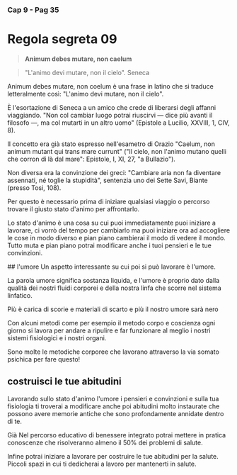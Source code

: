 ### Cap 9 - Pag 35

# Regola segreta 09

> **Animum debes mutare, non caelum** 

> "L'animo devi mutare, non il cielo".
Seneca

Animum debes mutare, non coelum è una frase in latino che si traduce letteralmente così: "L'animo devi mutare, non il cielo".

È l'esortazione di Seneca a un amico che crede di liberarsi degli affanni viaggiando. "Non col cambiar luogo potrai riuscirvi — dice più avanti il filosofo —, ma col mutarti in un altro uomo" (Epistole a Lucilio, XXVIII, 1, CIV, 8).

Il concetto era già stato espresso nell'esametro di Orazio "Caelum, non animum mutant qui trans mare currunt" ("Il cielo, non l'animo mutano quelli che corron di là dal mare": Epistole, I, XI, 27, "a Bullazio").

Non diversa era la convinzione dei greci: "Cambiare aria non fa diventare assennati, né toglie la stupidità", sentenzia uno dei Sette Savi, Biante (presso Tosi, 108).

Per questo è necessario prima di iniziare qualsiasi viaggio o percorso trovare il giusto stato d'animo per affrontarlo.


Lo stato d'animo è una cosa su cui puoi immediatamente puoi iniziare a lavorare, ci vorrò del tempo per cambiarlo ma puoi iniziare ora ad accogliere le cose in modo diverso e pian piano cambierai il modo di vedere il mondo. Tutto muta e pian piano potrai modificare anche i tuoi pensieri e le tue convinzioni.



## l'umore 
Un aspetto interessante su cui poi si può lavorare è l'umore.

La parola umore significa sostanza liquida, e l'umore è proprio dato dalla qualità dei nostri fluidi corporei e della nostra linfa che scorre nel sistema linfatico.

Più è carica di scorie e materiali di scarto e più il nostro umore sarà nero


Con alcuni metodi come per esempio il metodo corpo e coscienza ogni giorno si lavora per andare a ripulire e far funzionare al meglio i nostri sistemi fisiologici e i nostri organi.

Sono molte le metodiche corporee che lavorano attraverso la via somato psichica per fare questo!

## costruisci le tue abitudini

Lavorando sullo stato d'animo l'umore i pensieri e convinzioni e sulla tua fisiologia ti troverai a modificare anche poi abitudini molto instaurate che possono avere memorie antiche che sono profondamente annidate dentro di te.

Già Nel percorso educativo di benessere integrato potrai mettere in pratica conoscenze che risolveranno almeno il 50% dei problemi di salute.

Infine potrai iniziare a lavorare per costruire le tue abitudini per la salute. Piccoli spazi in cui ti dedicherai a lavoro per mantenerti in salute.